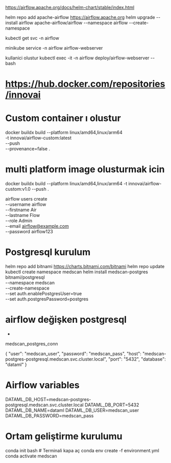 

https://airflow.apache.org/docs/helm-chart/stable/index.html


helm repo add apache-airflow https://airflow.apache.org
helm upgrade --install airflow apache-airflow/airflow --namespace airflow --create-namespace


kubectl get svc -n airflow

minikube service -n airflow airflow-webserver

kullanici olustur
kubectl exec -it -n airflow deploy/airflow-webserver -- bash

# https://hub.docker.com/repositories/innovai

# Custom container ı olustur
docker buildx build --platform linux/amd64,linux/arm64 \
  -t innovai/airflow-custom:latest \
  --push \
  --provenance=false .

# multi platform image olusturmak icin
docker buildx build --platform linux/amd64,linux/arm64 -t innovai/airflow-custom:v1.0 --push .

airflow users create \
  --username airflow \
  --firstname Air \
  --lastname Flow \
  --role Admin \
  --email airflow@example.com \
  --password airflow123


# Postgresql kurulum

helm repo add bitnami https://charts.bitnami.com/bitnami
helm repo update
kubectl create namespace medscan
helm install medscan-postgres bitnami/postgresql \
  --namespace medscan \
  --create-namespace \
  --set auth.enablePostgresUser=true \
  --set auth.postgresPassword=postgres



# airflow değişken postgresql


*	
medscan_postgres_conn

{
    "user": "medscan_user",
    "password": "medscan_pass",
    "host": "medscan-postgres-postgresql.medscan.svc.cluster.local",
    "port": "5432",
    "database": "dataml"
}


# Airflow variables
DATAML_DB_HOST=medscan-postgres-postgresql.medscan.svc.cluster.local
DATAML_DB_PORT=5432
DATAML_DB_NAME=dataml
DATAML_DB_USER=medscan_user
DATAML_DB_PASSWORD=medscan_pass




# Ortam geliştirme kurulumu
conda init bash # Terminali kapa aç
conda env create -f environment.yml
conda activate medscan
